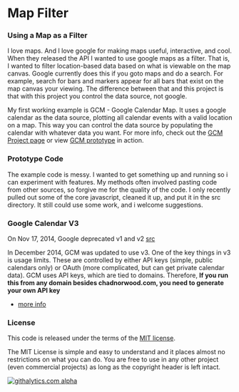 #  Map Filter

### Using a Map as a Filter ###

I love maps. And I love google for making maps useful, interactive, and cool.  When they released the API I wanted to use google maps as a filter.  That is, I wanted to filter location-based data based on what is viewable on the map canvas.  Google currently does this if you goto maps and do a search.  For example, search for bars and markers appear for all bars that exist on the map canvas your viewing.  The difference between that and this project is that with this project you control the data source, not google.

My first working example is GCM - Google Calendar Map.  It uses a google calendar as the data source, plotting all calendar events with a valid location on a map. This way you can control the data source by populating the calendar with whatever data you want. For more info, check out the <a href="http://chadnorwood.com/projects/gcm">GCM Project page</a> or view <a href="http://chadnorwood.com/gcm">GCM prototype</a> in action.  

### Prototype Code ###

The example code is messy.  I wanted to get something up and running so i can experiment with features. My methods often involved pasting code from other sources, so forgive me for the quality of the code.  I only recently pulled out some of the core javascript, cleaned it up, and put it in the src directory. It still could use some work, and i welcome suggestions.

### Google Calendar V3 ###

On Nov 17, 2014, Google deprecated v1 and v2 [src](http://googleappsupdates.blogspot.com/2014/10/deprecated-google-calendar-apis-v1-v2.html)

In December 2014, GCM was updated to use v3.  One of the key things in v3 is usage limits.  These are controlled by either API keys (simple, public calendars only) or OAuth (more complicated, but can get private calendar data).  GCM uses API keys, which are tied to domains. Therefore, **If you run this from any domain besides chadnorwood.com, you need to generate your own API key**
- [more info](https://developers.google.com/api-client-library/javascript/start/start-js#Setup)

### License ###

This code is released under the terms of the [MIT license](LICENSE).

The MIT License is simple and easy to understand and it places almost no restrictions on what you can do.
You are free to use in any other project (even commercial projects) as long as the copyright header is left intact.



[![githalytics.com alpha](https://cruel-carlota.pagodabox.com/6280089702654e2e4bd7e4dc622097df "githalytics.com")](http://githalytics.com/chadn/mapfilter)
